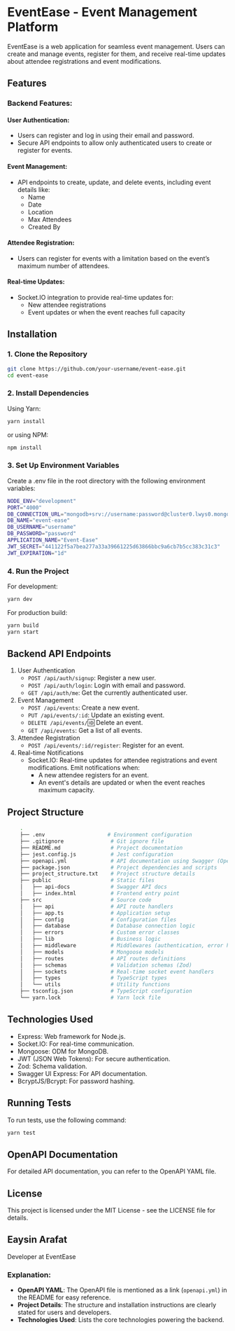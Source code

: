 # EventEase - Event Management Platform

EventEase is a web application for seamless event management. Users can create and manage events, register for them, and receive real-time updates about attendee registrations and event modifications.

## Features

### Backend Features:

#### User Authentication:

- Users can register and log in using their email and password.
- Secure API endpoints to allow only authenticated users to create or register for events.

#### Event Management:

- API endpoints to create, update, and delete events, including event details like:
  - Name
  - Date
  - Location
  - Max Attendees
  - Created By

#### Attendee Registration:

- Users can register for events with a limitation based on the event’s maximum number of attendees.

#### Real-time Updates:

- Socket.IO integration to provide real-time updates for:
  - New attendee registrations
  - Event updates or when the event reaches full capacity

## Installation

### 1. Clone the Repository

```bash
git clone https://github.com/your-username/event-ease.git
cd event-ease
```

### 2. Install Dependencies

Using Yarn:

```bash
yarn install
```

or using NPM:

```bash
npm install
```

### 3. Set Up Environment Variables

Create a .env file in the root directory with the following environment variables:

```bash
NODE_ENV="development"
PORT="4000"
DB_CONNECTION_URL="mongodb+srv://username:password@cluster0.lwys0.mongodb.net/event-ease?retryWrites=true&w=majority"
DB_NAME="event-ease"
DB_USERNAME="username"
DB_PASSWORD="password"
APPLICATION_NAME="Event-Ease"
JWT_SECRET="441122f5a7bea277a33a39661225d63866bbc9a6cb7b5cc383c31c3"
JWT_EXPIRATION="1d"
```

### 4. Run the Project

For development:

```bash
yarn dev
```

For production build:

```bash
yarn build
yarn start
```

## Backend API Endpoints

1. User Authentication
   - `POST /api/auth/signup`: Register a new user.
   - `POST /api/auth/login`: Login with email and password.
   - `GET /api/auth/me`: Get the currently authenticated user.
2. Event Management
   - `POST /api/events`: Create a new event.
   - `PUT /api/events/:id`: Update an existing event.
   - `DELETE /api/events/`:id: Delete an event.
   - `GET /api/events`: Get a list of all events.
3. Attendee Registration
   - `POST /api/events/:id/register`: Register for an event.
4. Real-time Notifications
   - Socket.IO: Real-time updates for attendee registrations and event modifications. Emit notifications when:
     - A new attendee registers for an event.
     - An event's details are updated or when the event reaches maximum capacity.

## Project Structure

```bash
    .
    ├── .env                    # Environment configuration
    ├── .gitignore               # Git ignore file
    ├── README.md                # Project documentation
    ├── jest.config.js           # Jest configuration
    ├── openapi.yml              # API documentation using Swagger (OpenAPI)
    ├── package.json             # Project dependencies and scripts
    ├── project_structure.txt    # Project structure details
    ├── public                   # Static files
    │   ├── api-docs             # Swagger API docs
    │   ├── index.html           # Frontend entry point
    ├── src                      # Source code
    │   ├── api                  # API route handlers
    │   ├── app.ts               # Application setup
    │   ├── config               # Configuration files
    │   ├── database             # Database connection logic
    │   ├── errors               # Custom error classes
    │   ├── lib                  # Business logic
    │   ├── middleware           # Middlewares (authentication, error handling)
    │   ├── models               # Mongoose models
    │   ├── routes               # API routes definitions
    │   ├── schemas              # Validation schemas (Zod)
    │   ├── sockets              # Real-time socket event handlers
    │   ├── types                # TypeScript types
    │   └── utils                # Utility functions
    ├── tsconfig.json            # TypeScript configuration
    └── yarn.lock                # Yarn lock file
```

## Technologies Used

- Express: Web framework for Node.js.
- Socket.IO: For real-time communication.
- Mongoose: ODM for MongoDB.
- JWT (JSON Web Tokens): For secure authentication.
- Zod: Schema validation.
- Swagger UI Express: For API documentation.
- BcryptJS/Bcrypt: For password hashing.

## Running Tests

To run tests, use the following command:

```bash
yarn test
```

## OpenAPI Documentation

For detailed API documentation, you can refer to the OpenAPI YAML file.

## License

This project is licensed under the MIT License - see the LICENSE file for details.

## Eaysin Arafat

Developer at EventEase

### Explanation:

- **OpenAPI YAML**: The OpenAPI file is mentioned as a link (`openapi.yml`) in the README for easy reference.
- **Project Details**: The structure and installation instructions are clearly stated for users and developers.
- **Technologies Used**: Lists the core technologies powering the backend.
